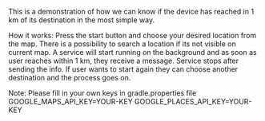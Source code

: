 This is a demonstration of how we can know if the device has reached in 1 km of its destination in the most simple way.

How it works:
Press the start button and choose your desired location from the map.
There is a possibility to search a location if its not visible on current map.
A service will start running on the background and as soon as user reaches within 1 km, they receive a message.
Service stops after sending the info.
If user wants to start again they can choose another destination and the process goes on.

Note:
Please fill in your own keys in gradle.properties file
GOOGLE_MAPS_API_KEY=YOUR-KEY
GOOGLE_PLACES_API_KEY=YOUR-KEY